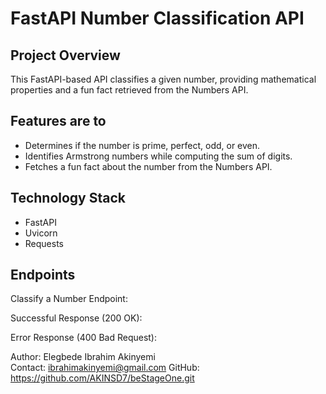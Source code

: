 # FastAPI Number Classification API

## Project Overview
This FastAPI-based API classifies a given number, providing mathematical properties and a fun fact retrieved from the Numbers API.

## Features are to
- Determines if the number is prime, perfect, odd, or even.
- Identifies Armstrong numbers while computing the sum of digits.
- Fetches a fun fact about the number from the Numbers API.

## Technology Stack
- FastAPI
- Uvicorn
- Requests

## Endpoints
Classify a Number
Endpoint:

Successful Response (200 OK):

Error Response (400 Bad Request):

Author: Elegbede Ibrahim Akinyemi  
Contact: ibrahimakinyemi@gmail.com
GitHub: https://github.com/AKINSD7/beStageOne.git
